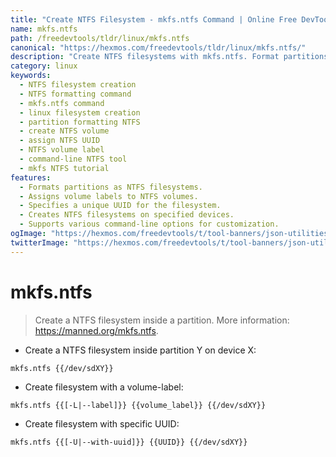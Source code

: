 ```yaml
---
title: "Create NTFS Filesystem - mkfs.ntfs Command | Online Free DevTools by Hexmos"
name: mkfs.ntfs
path: /freedevtools/tldr/linux/mkfs.ntfs
canonical: "https://hexmos.com/freedevtools/tldr/linux/mkfs.ntfs/"
description: "Create NTFS filesystems with mkfs.ntfs. Format partitions, assign volume labels, and specify UUIDs using this command-line tool. Free online tool, no registration required."
category: linux
keywords:
  - NTFS filesystem creation
  - NTFS formatting command
  - mkfs.ntfs command
  - linux filesystem creation
  - partition formatting NTFS
  - create NTFS volume
  - assign NTFS UUID
  - NTFS volume label
  - command-line NTFS tool
  - mkfs NTFS tutorial
features:
  - Formats partitions as NTFS filesystems.
  - Assigns volume labels to NTFS volumes.
  - Specifies a unique UUID for the filesystem.
  - Creates NTFS filesystems on specified devices.
  - Supports various command-line options for customization.
ogImage: "https://hexmos.com/freedevtools/t/tool-banners/json-utilities-banner.png"
twitterImage: "https://hexmos.com/freedevtools/t/tool-banners/json-utilities-banner.png"
---
```


# mkfs.ntfs

> Create a NTFS filesystem inside a partition.
> More information: <https://manned.org/mkfs.ntfs>.

- Create a NTFS filesystem inside partition Y on device X:

`mkfs.ntfs {{/dev/sdXY}}`

- Create filesystem with a volume-label:

`mkfs.ntfs {{[-L|--label]}} {{volume_label}} {{/dev/sdXY}}`

- Create filesystem with specific UUID:

`mkfs.ntfs {{[-U|--with-uuid]}} {{UUID}} {{/dev/sdXY}}`
